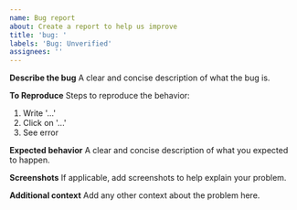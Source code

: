 ```yaml
---
name: Bug report
about: Create a report to help us improve
title: 'bug: '
labels: 'Bug: Unverified'
assignees: ''
---
```


**Describe the bug**
A clear and concise description of what the bug is.

**To Reproduce**
Steps to reproduce the behavior:

1. Write '...'
2. Click on '...'
3. See error

**Expected behavior**
A clear and concise description of what you expected to happen.

**Screenshots**
If applicable, add screenshots to help explain your problem.

**Additional context**
Add any other context about the problem here.
